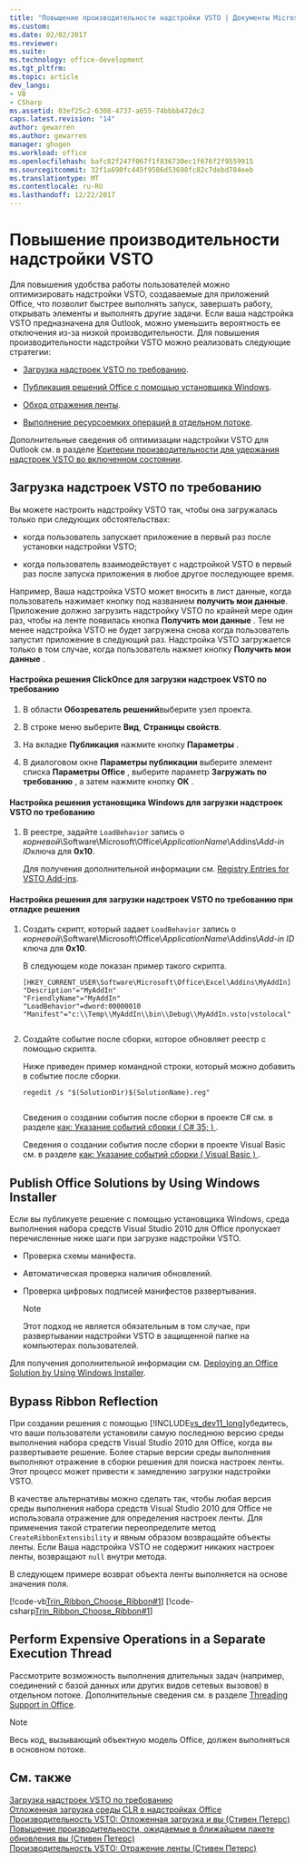 ```yaml
---
title: "Повышение производительности надстройки VSTO | Документы Microsoft"
ms.custom: 
ms.date: 02/02/2017
ms.reviewer: 
ms.suite: 
ms.technology: office-development
ms.tgt_pltfrm: 
ms.topic: article
dev_langs:
- VB
- CSharp
ms.assetid: 03ef25c2-6308-4737-a655-74bbbb472dc2
caps.latest.revision: "14"
author: gewarren
ms.author: gewarren
manager: ghogen
ms.workload: office
ms.openlocfilehash: bafc82f247f067f1f836730ec1f676f2f9559915
ms.sourcegitcommit: 32f1a690fc445f9586d53698fc82c7debd784eeb
ms.translationtype: MT
ms.contentlocale: ru-RU
ms.lasthandoff: 12/22/2017
---
```

# <a name="improving-the-performance-of-a-vsto-add-in"></a>Повышение производительности надстройки VSTO
  Для повышения удобства работы пользователей можно оптимизировать надстройки VSTO, создаваемые для приложений Office, что позволит быстрее выполнять запуск, завершать работу, открывать элементы и выполнять другие задачи. Если ваша надстройка VSTO предназначена для Outlook, можно уменьшить вероятность ее отключения из-за низкой производительности. Для повышения производительности надстройки VSTO можно реализовать следующие стратегии:  
  
-   [Загрузка надстроек VSTO по требованию](#Load).  
  
-   [Публикация решений Office с помощью установщика Windows](#Publish).  
  
-   [Обход отражения ленты](#Bypass).  
  
-   [Выполнение ресурсоемких операций в отдельном потоке](#Perform).  
  
 Дополнительные сведения об оптимизации надстройки VSTO для Outlook см. в разделе [Критерии производительности для удержания надстроек VSTO во включенном состоянии](http://go.microsoft.com/fwlink/?LinkID=266503).  
  
##  <a name="Load"></a> Загрузка надстроек VSTO по требованию  
 Вы можете настроить надстройку VSTO так, чтобы она загружалась только при следующих обстоятельствах:  
  
-   когда пользователь запускает приложение в первый раз после установки надстройки VSTO;  
  
-   когда пользователь взаимодействует с надстройкой VSTO в первый раз после запуска приложения в любое другое последующее время.  
  
 Например, Ваша надстройка VSTO может вносить в лист данные, когда пользователь нажимает кнопку под названием **получить мои данные**. Приложение должно загрузить надстройку VSTO по крайней мере один раз, чтобы на ленте появилась кнопка **Получить мои данные** . Тем не менее надстройка VSTO не будет загружена снова когда пользователь запустит приложение в следующий раз. Надстройка VSTO загружается только в том случае, когда пользователь нажмет кнопку **Получить мои данные** .  
  
#### <a name="to-configure-a-clickonce-solution-to-load-vsto-add-ins-on-demand"></a>Настройка решения ClickOnce для загрузки надстроек VSTO по требованию  
  
1.  В области **Обозреватель решений**выберите узел проекта.  
  
2.  В строке меню выберите **Вид**, **Страницы свойств**.  
  
3.  На вкладке **Публикация** нажмите кнопку **Параметры** .  
  
4.  В диалоговом окне **Параметры публикации** выберите элемент списка **Параметры Office** , выберите параметр **Загружать по требованию** , а затем нажмите кнопку **ОК** .  
  
#### <a name="to-configure-a-windows-installer-solution-to-load-vsto-add-ins-on-demand"></a>Настройка решения установщика Windows для загрузки надстроек VSTO по требованию  
  
1.  В реестре, задайте `LoadBehavior` запись о *корневой*\Software\Microsoft\Office\\*ApplicationName*\Addins\\*Add-in ID*ключа для **0x10**.  
  
     Для получения дополнительной информации см. [Registry Entries for VSTO Add-ins](../vsto/registry-entries-for-vsto-add-ins.md).  
  
#### <a name="to-configure-a-solution-to-load-vsto-add-ins-on-demand-while-you-debug-the-solution"></a>Настройка решения для загрузки надстроек VSTO по требованию при отладке решения  
  
1.  Создать скрипт, который задает `LoadBehavior` запись о *корневой*\Software\Microsoft\Office\\*ApplicationName*\Addins\\*Add-in ID* ключа для **0x10**.  
  
     В следующем коде показан пример такого скрипта.  
  
    ```  
    [HKEY_CURRENT_USER\Software\Microsoft\Office\Excel\Addins\MyAddIn]  
    "Description"="MyAddIn"  
    "FriendlyName"="MyAddIn"  
    "LoadBehavior"=dword:00000010  
    "Manifest"="c:\\Temp\\MyAddIn\\bin\\Debug\\MyAddIn.vsto|vstolocal"  
  
    ```  
  
2.  Создайте событие после сборки, которое обновляет реестр с помощью скрипта.  
  
     Ниже приведен пример командной строки, который можно добавить в событие после сборки.  
  
    ```  
    regedit /s "$(SolutionDir)$(SolutionName).reg"  
  
    ```  
  
     Сведения о создании события после сборки в проекте C# см. в разделе [как: Указание событий сборки &#40; C# 35; &#41; ](/visualstudio/ide/how-to-specify-build-events-csharp).  
  
     Сведения о создании события после сборки в проекте Visual Basic см. в разделе [как: Указание событий сборки &#40; Visual Basic &#41; ](/visualstudio/ide/how-to-specify-build-events-visual-basic).  
  
##  <a name="Publish"></a> Publish Office Solutions by Using Windows Installer  
 Если вы публикуете решение с помощью установщика Windows, среда выполнения набора средств Visual Studio 2010 для Office пропускает перечисленные ниже шаги при загрузке надстройки VSTO.  
  
-   Проверка схемы манифеста.  
  
-   Автоматическая проверка наличия обновлений.  
  
-   Проверка цифровых подписей манифестов развертывания.  
  
    > [!NOTE]  
    >  Этот подход не является обязательным в том случае, при развертывании надстройки VSTO в защищенной папке на компьютерах пользователей.  
  
 Для получения дополнительной информации см. [Deploying an Office Solution by Using Windows Installer](../vsto/deploying-an-office-solution-by-using-windows-installer.md).  
  
##  <a name="Bypass"></a> Bypass Ribbon Reflection  
 При создании решения с помощью [!INCLUDE[vs_dev11_long](../sharepoint/includes/vs-dev11-long-md.md)]убедитесь, что ваши пользователи установили самую последнюю версию среды выполнения набора средств Visual Studio 2010 для Office, когда вы развертываете решение. Более старые версии среды выполнения выполняют отражение в сборки решения для поиска настроек ленты. Этот процесс может привести к замедлению загрузки надстройки VSTO.  
  
 В качестве альтернативы можно сделать так, чтобы любая версия среды выполнения набора средств Visual Studio 2010 для Office не использовала отражение для определения настроек ленты. Для применения такой стратегии переопределите метод `CreateRibbonExtensibility` и явным образом возвращайте объекты ленты. Если Ваша надстройка VSTO не содержит никаких настроек ленты, возвращают `null` внутри метода.  
  
 В следующем примере возврат объекта ленты выполняется на основе значения поля.  
  
 [!code-vb[Trin_Ribbon_Choose_Ribbon#1](../vsto/codesnippet/VisualBasic/trin_ribbon_choose_ribbon_4/ThisWorkbook.vb#1)]
 [!code-csharp[Trin_Ribbon_Choose_Ribbon#1](../vsto/codesnippet/CSharp/trin_ribbon_choose_ribbon_4/ThisWorkbook.cs#1)]  
  
##  <a name="Perform"></a> Perform Expensive Operations in a Separate Execution Thread  
 Рассмотрите возможность выполнения длительных задач (например, соединений с базой данных или других видов сетевых вызовов) в отдельном потоке. Дополнительные сведения см. в разделе [Threading Support in Office](../vsto/threading-support-in-office.md).  
  
> [!NOTE]  
>  Весь код, вызывающий объектную модель Office, должен выполняться в основном потоке.  
  
## <a name="see-also"></a>См. также  
 [Загрузка надстроек VSTO по требованию](http://blogs.msdn.com/b/andreww/archive/2008/07/14/demand-loading-vsto-add-ins.aspx)   
 [Отложенная загрузка среды CLR в надстройках Office](http://blogs.msdn.com/b/andreww/archive/2008/04/19/delay-loading-the-clr-in-office-add-ins.aspx)   
 [Производительность VSTO: Отложенная загрузка и вы (Стивен Петерс)](http://blogs.msdn.com/b/vsto/archive/2010/01/07/vsto-performance-delay-loading-and-you.aspx)   
 [Повышение производительности, ожидаемые в ближайшем пакете обновления вы (Стивен Петерс)](http://blogs.msdn.com/b/vsto/archive/2010/11/30/performance-improvements-coming-soon-to-a-service-pack-near-you-stephen-peters.aspx)   
 [Производительность VSTO: Отражение ленты (Стивен Петерс)](http://blogs.msdn.com/b/vsto/archive/2010/06/03/vsto-performance-ribbon-reflection.aspx)  
  
  